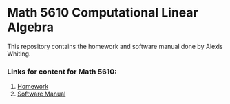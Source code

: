 # Math 5610 Computational Linear Algebra

This repository contains the homework and software manual done by Alexis Whiting.

### Links for content for Math 5610:

1. [Homework](https://LexiWhiting.github.io/math5610/homework/tableofcontents)
2. [Software Manual](https://LexiWhiting.github.io/math5610/softwaremanual/softwaremanual)

